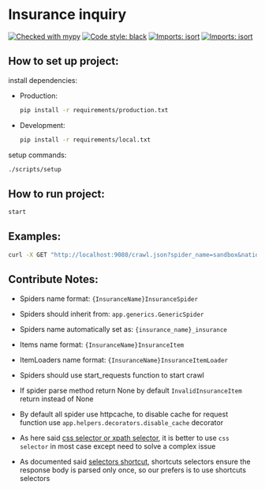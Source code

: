 # Insurance inquiry

[![Checked with mypy](http://www.mypy-lang.org/static/mypy_badge.svg)](http://mypy-lang.org/)
[![Code style: black](https://img.shields.io/badge/code%20style-black-000000.svg)](https://github.com/psf/black)
[![Imports: isort](https://img.shields.io/badge/%20static%20analysis-flake8-%eb4034b1?style=flat)](https://github.com/PyCQA/flake8)
[![Imports: isort](https://img.shields.io/badge/%20imports-isort-%231674b1?style=flat&labelColor=ef8336)](https://pycqa.github.io/isort/)

## How to set up project:

install dependencies:

- Production:
    ```bash
    pip install -r requirements/production.txt
    ```
- Development:
    ```bash
    pip install -r requirements/local.txt
    ```

setup commands:

```bash
./scripts/setup
```

## How to run project:

```bash
start
```

## Examples:

```bash
curl -X GET "http://localhost:9080/crawl.json?spider_name=sandbox&national_code=12313123"
```

## Contribute Notes:

- Spiders name format: `{InsuranceName}InsuranceSpider`

- Spiders should inherit from: `app.generics.GenericSpider`

- Spiders name automatically set as: `{insurance_name}_insurance`

- Items name format: `{InsuranceName}InsuranceItem`

- ItemLoaders name format: `{InsuranceName}InsuranceItemLoader`

- Spiders should use start_requests function to start crawl

- If spider parse method return None by default `InvalidInsuranceItem` return instead of None

- By default all spider use httpcache, to disable cache for request function use `app.helpers.decorators.disable_cache`
  decorator

- As here
  said [css selector or xpath selector](https://exadel.com/news/how-to-choose-selectors-for-automation-to-make-your-life-a-whole-lot-easier/#:~:text=CSS%20selectors%20tend%20to%20perform,an%20element%20by%20its%20text.),
  it is better to use `css selector` in most case except need to solve a complex issue

- As documented
  said [selectors shortcut](https://docs.scrapy.org/en/latest/topics/selectors.html#:~:text=By%20using%20response.selector%20or%20one%20of%20these%20shortcuts%20you%20can%20also%20ensure%20the%20response%20body%20is%20parsed%20only%20once.),
  shortcuts selectors ensure the response body is parsed only once, so our prefers is to use shortcuts selectors
